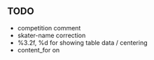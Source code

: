 ## TODO
- competition comment
- skater-name correction
- %3.2f, %d for showing table data / centering
- content_for on <title>
- scores.total_bv, total_goe
- elements/show.csv should include scores key

## 1.0.0-pre3

## 1.0.0-pre2

## 1.0.0-pre1
- pre-release
